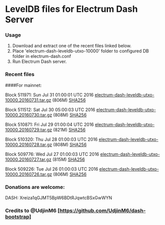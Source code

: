 # LevelDB files for Electrum Dash Server

### Usage

1. Download and extract one of the recent files linked below.
2. Place 'electrum-dash-leveldb-utxo-10000' folder to configured DB folder in electrum-dash.conf
3. Run Electrum Dash server.

### Recent files

####For mainnet:

Block 511971: Sun Jul 31 01:00:01 UTC 2016 [electrum-dash-leveldb-utxo-10000.20160731.tar.gz](https://transfer.sh/YVC0D/electrum-dash-leveldb-utxo-10000.20160731.tar.gz) (806M) [SHA256](https://transfer.sh/12iflc/electrum-dash-leveldb-utxo-10000.20160731.tar.gz.sha256)

Block 511512: Sat Jul 30 05:00:03 UTC 2016 [electrum-dash-leveldb-utxo-10000.20160730.tar.gz](https://transfer.sh/pLXGY/electrum-dash-leveldb-utxo-10000.20160730.tar.gz) (808M) [SHA256](https://transfer.sh/mKabh/electrum-dash-leveldb-utxo-10000.20160730.tar.gz.sha256)

Block 510871: Fri Jul 29 01:00:04 UTC 2016 [electrum-dash-leveldb-utxo-10000.20160729.tar.gz](https://transfer.sh/J9RiM/electrum-dash-leveldb-utxo-10000.20160729.tar.gz) (821M) [SHA256](https://transfer.sh/jqKlZ/electrum-dash-leveldb-utxo-10000.20160729.tar.gz.sha256)

Block 510320: Thu Jul 28 01:00:03 UTC 2016 [electrum-dash-leveldb-utxo-10000.20160728.tar.gz](https://transfer.sh/14xhom/electrum-dash-leveldb-utxo-10000.20160728.tar.gz) (808M) [SHA256](https://transfer.sh/iiv4y/electrum-dash-leveldb-utxo-10000.20160728.tar.gz.sha256)

Block 509776: Wed Jul 27 01:00:03 UTC 2016 [electrum-dash-leveldb-utxo-10000.20160727.tar.gz](https://transfer.sh/JhBaz/electrum-dash-leveldb-utxo-10000.20160727.tar.gz) (815M) [SHA256](https://transfer.sh/XEZ4S/electrum-dash-leveldb-utxo-10000.20160727.tar.gz.sha256)

Block 509226: Tue Jul 26 01:00:03 UTC 2016 [electrum-dash-leveldb-utxo-10000.20160726.tar.gz](https://transfer.sh/ODDa5/electrum-dash-leveldb-utxo-10000.20160726.tar.gz) (806M) [SHA256](https://transfer.sh/oQUh8/electrum-dash-leveldb-utxo-10000.20160726.tar.gz.sha256)

### Donations are welcome:

DASH: Xreiza1qGJMT5BpW6BDtRJqwtcBSxGwWYN

### Credits to @UdjinM6 [https://github.com/UdjinM6/dash-bootstrap]
